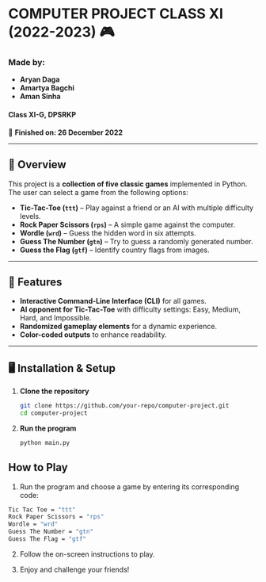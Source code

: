 # COMPUTER PROJECT CLASS XI (2022-2023) 🎮  

### Made by:
- **Aryan Daga** 
- **Amartya Bagchi**  
- **Aman Sinha**  
#### Class XI-G, DPSRKP  
📅 **Finished on: 26 December 2022**  

---

## 📌 Overview  

This project is a **collection of five classic games** implemented in Python. The user can select a game from the following options:  

- **Tic-Tac-Toe (`ttt`)** – Play against a friend or an AI with multiple difficulty levels.  
- **Rock Paper Scissors (`rps`)** – A simple game against the computer.  
- **Wordle (`wrd`)** – Guess the hidden word in six attempts.  
- **Guess The Number (`gtn`)** – Try to guess a randomly generated number.  
- **Guess the Flag (`gtf`)** – Identify country flags from images.  

---

## 🚀 Features  

- **Interactive Command-Line Interface (CLI)** for all games.  
- **AI opponent for Tic-Tac-Toe** with difficulty settings: Easy, Medium, Hard, and Impossible.  
- **Randomized gameplay elements** for a dynamic experience.  
- **Color-coded outputs** to enhance readability.  

---

## 🖥️ Installation & Setup  

1. **Clone the repository**  
   ```bash
   git clone https://github.com/your-repo/computer-project.git
   cd computer-project
   ```

2. **Run the program**
   ```bash
   python main.py
   ```

## How to Play

1. Run the program and choose a game by entering its corresponding code:
```bash
Tic Tac Toe = "ttt"  
Rock Paper Scissors = "rps"  
Wordle = "wrd"  
Guess The Number = "gtn"  
Guess The Flag = "gtf"
```

2. Follow the on-screen instructions to play.

4. Enjoy and challenge your friends!
